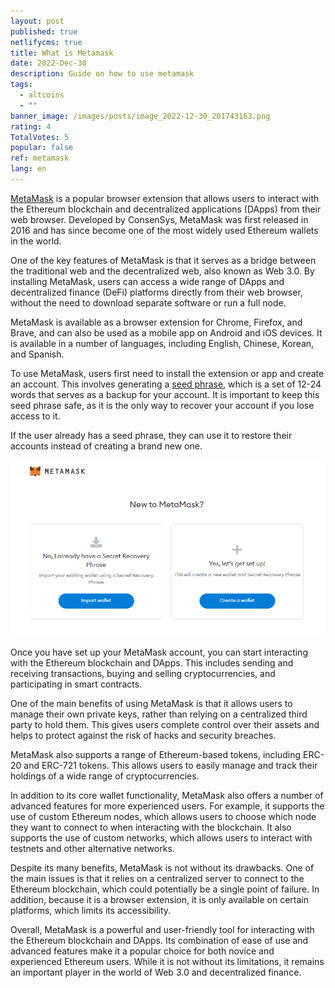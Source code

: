 ```yaml
---
layout: post
published: true
netlifycms: true
title: What is Metamask
date: 2022-Dec-30
description: Guide on how to use metamask
tags:
  - altcoins
  - ""
banner_image: /images/posts/image_2022-12-30_201743163.png
rating: 4
TotalVotes: 5
popular: false
ref: metamask
lang: en
---
```

[MetaMask](https://metamask.io/) is a popular browser extension that allows users to interact with the Ethereum blockchain and decentralized applications (DApps) from their web browser. Developed by ConsenSys, MetaMask was first released in 2016 and has since become one of the most widely used Ethereum wallets in the world.

One of the key features of MetaMask is that it serves as a bridge between the traditional web and the decentralized web, also known as Web 3.0. By installing MetaMask, users can access a wide range of DApps and decentralized finance (DeFi) platforms directly from their web browser, without the need to download separate software or run a full node.

MetaMask is available as a browser extension for Chrome, Firefox, and Brave, and can also be used as a mobile app on Android and iOS devices. It is available in a number of languages, including English, Chinese, Korean, and Spanish.

To use MetaMask, users first need to install the extension or app and create an account. This involves generating a [seed phrase](https://criptomo.com/what-is-mnemonic-phrase/), which is a set of 12-24 words that serves as a backup for your account. It is important to keep this seed phrase safe, as it is the only way to recover your account if you lose access to it.

I﻿f the user already has a seed phrase, they can use it to restore their accounts instead of creating a brand new one.

![metamask start guide](/images/posts/metamask.png "metamask start guide")

Once you have set up your MetaMask account, you can start interacting with the Ethereum blockchain and DApps. This includes sending and receiving transactions, buying and selling cryptocurrencies, and participating in smart contracts.

One of the main benefits of using MetaMask is that it allows users to manage their own private keys, rather than relying on a centralized third party to hold them. This gives users complete control over their assets and helps to protect against the risk of hacks and security breaches.

MetaMask also supports a range of Ethereum-based tokens, including ERC-20 and ERC-721 tokens. This allows users to easily manage and track their holdings of a wide range of cryptocurrencies.

In addition to its core wallet functionality, MetaMask also offers a number of advanced features for more experienced users. For example, it supports the use of custom Ethereum nodes, which allows users to choose which node they want to connect to when interacting with the blockchain. It also supports the use of custom networks, which allows users to interact with testnets and other alternative networks.

Despite its many benefits, MetaMask is not without its drawbacks. One of the main issues is that it relies on a centralized server to connect to the Ethereum blockchain, which could potentially be a single point of failure. In addition, because it is a browser extension, it is only available on certain platforms, which limits its accessibility.

Overall, MetaMask is a powerful and user-friendly tool for interacting with the Ethereum blockchain and DApps. Its combination of ease of use and advanced features make it a popular choice for both novice and experienced Ethereum users. While it is not without its limitations, it remains an important player in the world of Web 3.0 and decentralized finance.